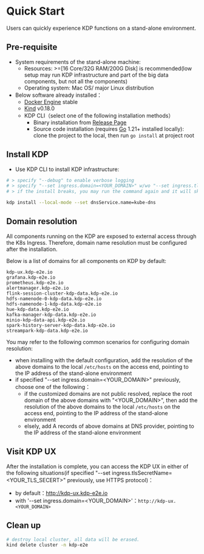 # Quick Start
Users can quickly experience KDP functions on a stand-alone environment.

## Pre-requisite

* System requirements of the stand-alone machine: 
  - Resources: >=[16 Core/32G RAM/200G Disk] is recommended(low setup may run KDP infrastructure and part of the big data components, but not all the components)
  - Operating system: Mac OS/ major Linux distribution
* Below software already installed：
  - [Docker Engine](https://docs.docker.com/engine/install/) stable
  - [Kind](https://kind.sigs.k8s.io/docs/user/quick-start#installation) v0.18.0
  - KDP CLI（select one of the following installation methods）
    - Binary installation from [Release Page](https://github.com/linktimecloud/kubernetes-data-platform/releases)
    - Source code installation (requires [Go](https://go.dev/doc/install) 1.21+ installed locally): clone the project to the local, then run `go install` at project root

## Install KDP

* Use KDP CLI to install KDP infrastructure:
```bash
# > specify "--debug" to enable verbose logging
# > specify "--set ingress.domain=<YOUR_DOMAIN>" w/wo "--set ingress.tlsSecretName=<YOUR_TLS_SECRET>" to use your own domain w/wo TLS
# > if the install breaks, you may run the command again and it will skip the steps already been done; you may also specify "--force-reinstall" to do a start-over force reinstallation

kdp install --local-mode --set dnsService.name=kube-dns

```

## Domain resolution

All components running on the KDP are exposed to external access through the K8s Ingress. Therefore, domain name resolution must be configured after the installation.

Below is a list of domains for all components on KDP by default:
```
kdp-ux.kdp-e2e.io
grafana.kdp-e2e.io
prometheus.kdp-e2e.io
alertmanager.kdp-e2e.io
flink-session-cluster-kdp-data.kdp-e2e.io
hdfs-namenode-0-kdp-data.kdp-e2e.io
hdfs-namenode-1-kdp-data.kdp-e2e.io
hue-kdp-data.kdp-e2e.io
kafka-manager-kdp-data.kdp-e2e.io
minio-kdp-data-api.kdp-e2e.io
spark-history-server-kdp-data.kdp-e2e.io
streampark-kdp-data.kdp-e2e.io
```

You may refer to the following common scenarios for configuring domain resolution:
- when installing with the default configuration, add the resolution of the above domains to the local `/etc/hosts` on the access end, pointing to the IP address of the stand-alone environment
- if specified "--set ingress.domain=<YOUR_DOMAIN>" previously, choose one of the following：
  - if the customized domains are not public resolved, replace the root domain of the above domains with "<YOUR_DOMAIN>", then add the resolution of the above domains to the local `/etc/hosts` on the access end, pointing to the IP address of the stand-alone environment
  - elsely, add A records of above domains at DNS provider, pointing to the IP address of the stand-alone environment

## Visit KDP UX
After the installation is complete, you can access the KDP UX in either of the following situations(if specified "--set ingress.tlsSecretName=<YOUR_TLS_SECERT>" previously, use HTTPS protocol)：
- by default：http://kdp-ux.kdp-e2e.io
- with '--set ingress.domain=<YOUR_DOMAIN>'：`http://kdp-ux.<YOUR_DOMAIN>`

## Clean up
```bash
# destroy local cluster, all data will be erased.
kind delete cluster -n kdp-e2e

```
